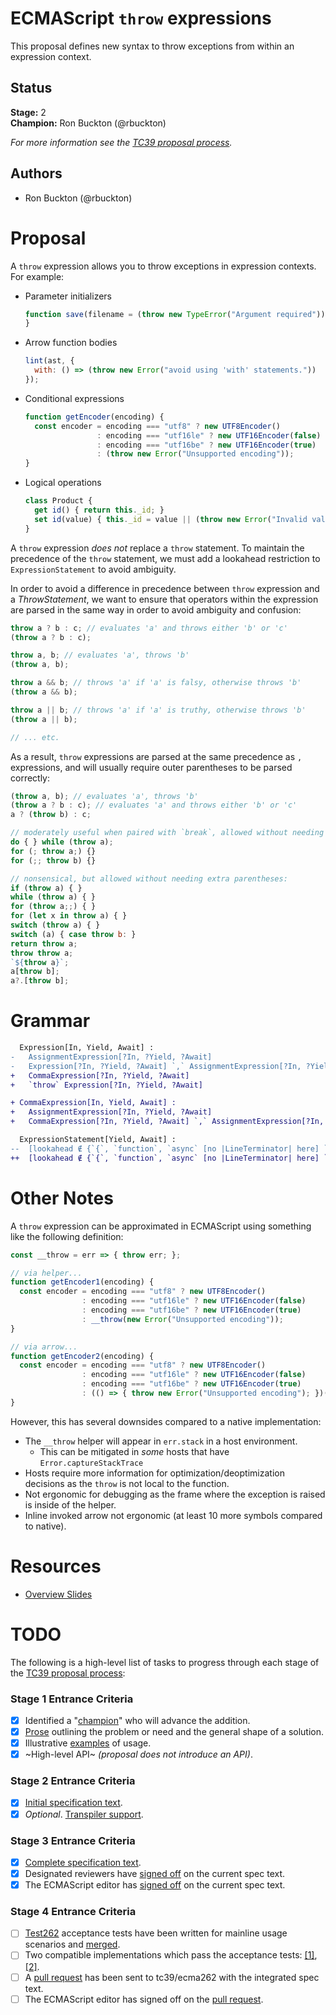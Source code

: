 # ECMAScript `throw` expressions

This proposal defines new syntax to throw exceptions from within an expression context.

## Status

**Stage:** 2  
**Champion:** Ron Buckton (@rbuckton)

_For more information see the [TC39 proposal process](https://tc39.github.io/process-document/)._

## Authors

* Ron Buckton (@rbuckton)

# Proposal

A `throw` expression allows you to throw exceptions in expression contexts. For example:

* Parameter initializers
  ```js
  function save(filename = (throw new TypeError("Argument required"))) {
  }
  ```
* Arrow function bodies
  ```js
  lint(ast, { 
    with: () => (throw new Error("avoid using 'with' statements."))
  });
  ```
* Conditional expressions
  ```js
  function getEncoder(encoding) {
    const encoder = encoding === "utf8" ? new UTF8Encoder() 
                  : encoding === "utf16le" ? new UTF16Encoder(false) 
                  : encoding === "utf16be" ? new UTF16Encoder(true) 
                  : (throw new Error("Unsupported encoding"));
  }
  ```
* Logical operations
  ```js
  class Product {
    get id() { return this._id; }
    set id(value) { this._id = value || (throw new Error("Invalid value")); }
  }
  ```

A `throw` expression *does not* replace a `throw` statement. To maintain the precedence of the `throw` statement,
we must add a lookahead restriction to `ExpressionStatement` to avoid ambiguity.

In order to avoid a difference in precedence between `throw` expression and a _ThrowStatement_, we want to ensure that
operators within the expression are parsed in the same way in order to avoid ambiguity and confusion:

```js
throw a ? b : c; // evaluates 'a' and throws either 'b' or 'c'
(throw a ? b : c);

throw a, b; // evaluates 'a', throws 'b'
(throw a, b);

throw a && b; // throws 'a' if 'a' is falsy, otherwise throws 'b'
(throw a && b);

throw a || b; // throws 'a' if 'a' is truthy, otherwise throws 'b'
(throw a || b);

// ... etc.
```

As a result, `throw` expressions are parsed at the same precedence as `,` expressions, and will usually require
outer parentheses to be parsed correctly:

```js
(throw a, b); // evaluates 'a', throws 'b'
(throw a ? b : c); // evaluates 'a' and throws either 'b' or 'c'
a ? (throw b) : c;

// moderately useful when paired with `break`, allowed without needing extra parenthesis:
do { } while (throw a); 
for (; throw a;) {}
for (;; throw b) {}

// nonsensical, but allowed without needing extra parentheses:
if (throw a) { }
while (throw a) { }
for (throw a;;) { }
for (let x in throw a) { }
switch (throw a) { }
switch (a) { case throw b: }
return throw a;
throw throw a;
`${throw a}`;
a[throw b];
a?.[throw b];
```

# Grammar

```diff grammarkdown
  Expression[In, Yield, Await] :
-   AssignmentExpression[?In, ?Yield, ?Await]
-   Expression[?In, ?Yield, ?Await] `,` AssignmentExpression[?In, ?Yield, ?Await]
+   CommaExpression[?In, ?Yield, ?Await]
+   `throw` Expression[?In, ?Yield, ?Await]

+ CommaExpression[In, Yield, Await] :
+   AssignmentExpression[?In, ?Yield, ?Await]
+   CommaExpression[?In, ?Yield, ?Await] `,` AssignmentExpression[?In, ?Yield, ?Await]

  ExpressionStatement[Yield, Await] :
--  [lookahead ∉ {`{`, `function`, `async` [no |LineTerminator| here] `function`, `class`, `let [`}] Expression[+In, ?Yield, ?Await] `;`
++  [lookahead ∉ {`{`, `function`, `async` [no |LineTerminator| here] `function`, `class`, `let [`, `throw`}] Expression[+In, ?Yield, ?Await] `;`
```

# Other Notes

A `throw` expression can be approximated in ECMAScript using something like the following definition:

```js
const __throw = err => { throw err; };

// via helper...
function getEncoder1(encoding) {
  const encoder = encoding === "utf8" ? new UTF8Encoder() 
                : encoding === "utf16le" ? new UTF16Encoder(false) 
                : encoding === "utf16be" ? new UTF16Encoder(true) 
                : __throw(new Error("Unsupported encoding"));
}

// via arrow...
function getEncoder2(encoding) {
  const encoder = encoding === "utf8" ? new UTF8Encoder() 
                : encoding === "utf16le" ? new UTF16Encoder(false) 
                : encoding === "utf16be" ? new UTF16Encoder(true) 
                : (() => { throw new Error("Unsupported encoding"); })();
}
```

However, this has several downsides compared to a native implementation:
* The `__throw` helper will appear in `err.stack` in a host environment.
  * This can be mitigated in *some* hosts that have `Error.captureStackTrace`
* Hosts require more information for optimization/deoptimization decisions as the `throw` is not local to the function.
* Not ergonomic for debugging as the frame where the exception is raised is inside of the helper.
* Inline invoked arrow not ergonomic (at least 10 more symbols compared to native).

# Resources

- [Overview Slides](https://tc39.github.io/proposal-throw-expressions/ThrowExpressions-tc39.pptx)

# TODO

The following is a high-level list of tasks to progress through each stage of the [TC39 proposal process](https://tc39.github.io/process-document/):

### Stage 1 Entrance Criteria

* [x] Identified a "[champion][Champion]" who will advance the addition.  
* [x] [Prose][Prose] outlining the problem or need and the general shape of a solution.  
* [x] Illustrative [examples][Examples] of usage.  
* [x] ~High-level API~ _(proposal does not introduce an API)_.  

### Stage 2 Entrance Criteria

* [x] [Initial specification text][Specification].  
* [x] _Optional_. [Transpiler support][Transpiler].  

### Stage 3 Entrance Criteria

* [x] [Complete specification text][Specification].  
* [x] Designated reviewers have [signed off][Stage3ReviewerSignOff] on the current spec text.  
* [x] The ECMAScript editor has [signed off][Stage3EditorSignOff] on the current spec text.  

### Stage 4 Entrance Criteria

* [ ] [Test262](https://github.com/tc39/test262) acceptance tests have been written for mainline usage scenarios and [merged][Test262PullRequest].  
* [ ] Two compatible implementations which pass the acceptance tests: [\[1\]][Implementation1], [\[2\]][Implementation2].  
* [ ] A [pull request][Ecma262PullRequest] has been sent to tc39/ecma262 with the integrated spec text.  
* [ ] The ECMAScript editor has signed off on the [pull request][Ecma262PullRequest].  

<!-- The following are shared links used throughout the README: -->

[Champion]: #status
[Prose]: #proposal
[Examples]: #proposal
[Specification]: https://tc39.github.io/proposal-throw-expressions
[Transpiler]: https://github.com/Microsoft/TypeScript/pull/18798
[Stage3ReviewerSignOff]: https://github.com/tc39/proposal-throw-expressions/issues/7
[Stage3EditorSignOff]: https://github.com/tc39/proposal-throw-expressions/issues/8
[Test262PullRequest]: #todo
[Implementation1]: #todo
[Implementation2]: #todo
[Ecma262PullRequest]: #todo